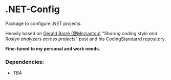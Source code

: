 # .NET-Config
Package to configure .NET projects.  

Heavily based on [Gérald Barré (@Meziantou)](https://github.com/meziantou) "*Sharing coding style and Roslyn analyzers across projects*" [post](https://www.meziantou.net/sharing-coding-style-and-roslyn-analyzers-across-projects.htm) and his [CodingStandarrd repository](https://github.com/meziantou/Meziantou.DotNet.CodingStandard).  

**Fine-tuned to my personal and work needs.**

### Dependencies: 
- *TBA*